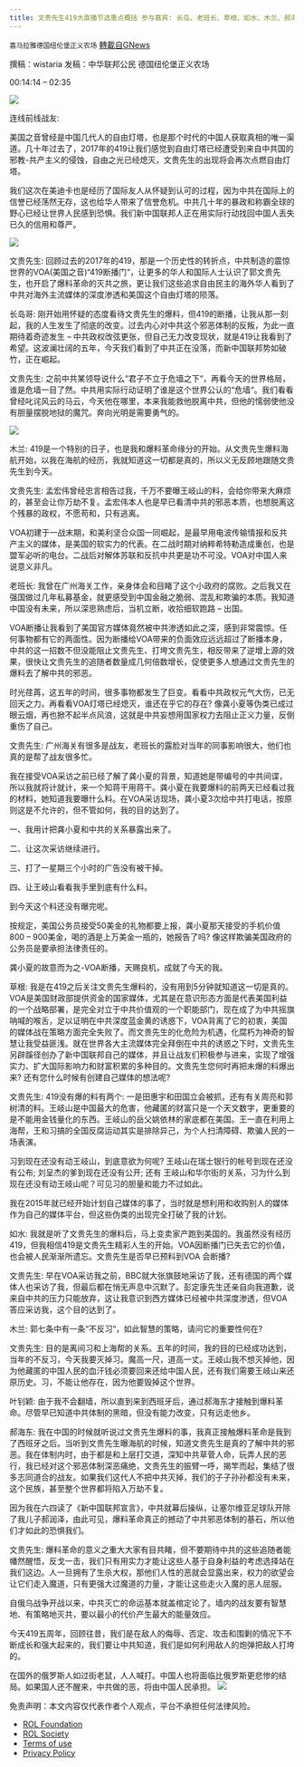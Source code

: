 ```yaml
---
title: 文贵先生419大直播节选重点概括 参与嘉宾: 长岛、老班长、草根、如水、木兰、郝海东和叶钊颖
---
```

`喜马拉雅德国纽伦堡正义农场` [轉載自GNews](https://gnews.org/zh-hans/2406046/)

撰稿：wistaria
发稿：中华联邦公民
德国纽伦堡正义农场



00:14:14 – 02:35

![](https://assets.gnews.org/wp-content/uploads/2022/04/0424-20-1.jpg)

连线前线战友:

美国之音曾经是中国几代人的自由灯塔，也是那个时代的中国人获取真相的唯一渠道。几十年过去了，2017年的419让我们感觉到自由灯塔已经遭受到来自中共国的邪教-共产主义的侵蚀，自由之光已经熄灭，文贵先生的出现将会再次点燃自由灯塔。

我们这次在美迪卡也是经历了国际友人从怀疑到认可的过程，因为中共在国际上的信誉已经荡然无存，这也给华人带来了信誉危机。中共几十年的暴政和称霸全球的野心已经让世界人民感到恐惧。我们新中国联邦人正在用实际行动找回中国人丢失已久的信用和尊严。

![](https://assets.gnews.org/wp-content/uploads/2022/04/0424-20-2.jpg)

文贵先生: 回顾过去的2017年的419，那是一个历史性的转折点，中共制造的震惊世界的VOA(美国之音)“419断播门“，让更多的华人和国际人士认识了郭文贵先生，也开启了爆料革命的灭共之旅，更让我们这些追求自由民主的海外华人看到了中共对海外主流媒体的深度渗透和美国这个自由灯塔的陨落。

长岛哥: 刚开始用怀疑的态度看待文贵先生的爆料，但419的断播，让我从那一刻起，我的人生发生了彻底的改变。过去内心对中共这个邪恶体制的反叛，为此一直期待着奇迹发生 – 中共政权改弦更张，但自己无力改变现状，就是419让我看到了希望。这波澜壮阔的五年，今天我们看到了中共正在没落，而新中国联邦势如破竹，正在崛起。

文贵先生: 之前中共某领导说什么“君子不立于危墙之下“，再看今天的世界格局，谁是危墙一目了然。中共用实际行动证明了谁是这个世界公认的“危墙“。我们看看曾经叱诧风云的马云，今天他在哪里，本来我能救他脱离中共，但他的懦弱使他没有胆量摆脱地狱的魔咒。奔向光明是需要勇气的。

![](https://assets.gnews.org/wp-content/uploads/2022/04/0424-20-3.jpg)

木兰: 419是一个特别的日子，也是我和爆料革命缘分的开始。从文贵先生爆料海航开始，以我在海航的经历，我就知道这一切都是真的，所以义无反顾地跟随文贵先生到今天。

文贵先生: 孟宏伟曾经忠言相告过我，千万不要曝王岐山的料，会给你带来大麻烦的，甚至会让你万劫不复。孟宏伟本人也是早已看清中共的邪恶本质，也想脱离这个残暴的政权，不愿苟和，只有逃离。

VOA初建于一战末期，和美利坚合众国一同崛起，是最早用电波传输情报和反共产主义的媒体，是美国的软实力的代表。在二战时期对纳粹希特勒造成重创，也是盟军必听的电台。二战后对解体苏联和反抗中共更是功不可没。VOA对中国人来说意义非凡。

老班长: 我曾在广州海关工作，亲身体会和目睹了这个小政府的腐败。之后我又在强国做过几年私募基金，就更感受到中国金融之脆弱、混乱和欺骗的本质。我知道中国没有未来，所以深思熟虑后，当机立断，收拾细软跑路 – 出国。

VOA断播让我看到了美国官方媒体竟然被中共渗透如此之深，感到非常震惊。任何事物都有它的两面性。因为断播给VOA带来的负面效应远远超过了断播本身，中共的这一招数不但没能阻止文贵先生、打垮文贵先生，相反带来了逆增上源的效果，很快让文贵先生的追随者数量成几何倍数增长，促使更多人想通过文贵先生的爆料去了解中共的邪恶。

时光荏苒，这五年的时间，很多事物都发生了巨变。看看中共政权元气大伤，已无回天之力。再看看VOA灯塔已经熄灭，谁还在乎它的存在? 像龚小夏等伪类已成过眼云烟，再也掀不起半点风浪，这就是中共妄想用国家权力去阻止正义力量，反倒重伤了自己。

文贵先生: 广州海关有很多是战友，老班长的露脸对当年的同事影响很大，他们也真的是帮了战友很多忙。

我在接受VOA采访之前已经了解了龚小夏的背景，知道她是带编号的中共间谍，所以我就将计就计，来一个知蒋干用蒋干。龚小夏在我要爆料的前两天已经看过我的材料，她知道我要曝什么料。在VOA采访现场，龚小夏3次给中共打电话，按原则这是不允许的，但不管如何，我的目的达到了。

一、我用计把龚小夏和中共的关系暴露出来了。

二、让这次采访继续进行。

三、打了一星期三个小时的广告没有被干掉。

四、让王岐山看看我手里到底有什么料。

到今天这个料还没有曝完呢。

按规定，美国公务员接受50美金的礼物都要上报，龚小夏那天接受的手机价值800 – 900美金，喝的酒是上万美金一瓶的，她报告了吗? 像这样欺骗美国政府的公务员是要承担法律责任的。

龚小夏的故意而为之-VOA断播，天赐良机，成就了今天的我。

草根: 我是在419之后关注文贵先生爆料的，没有用到5分钟就知道这一切是真的。VOA是美国财政部提供资金的国家媒体，尤其是在意识形态方面是代表美国利益的一个战略部署，是完全对立于中共价值观的一个职能部门，现在成了为中共摇旗呐喊的喉舌，足以证明在中共深度蓝金黄的诱惑下，VOA背离了它的初衷，美国的媒体战在策略方面完全失败了。而文贵先生的化危险为机遇，化腐朽为神奇的智慧让我受益匪浅。就在世界各大主流媒体完全拜倒在中共的诱惑之下时，文贵先生另辟蹊径创办了新中国联邦自己的媒体，并且让战友们积极参与进来，实现了增强实力、扩大国际影响力和财富积累的多种目的。文贵先生您何时再把未爆的料爆出来? 还有您什么时候有创建自己媒体的想法呢?

文贵先生: 419没有爆的料有两个: 一是田惠宇和田国立会被抓，还有有关周亮和郭树清的料。王岐山是中国最大的危害，他藏匿的财富只是一个天文数字，更重要的是不能用金钱量化的东西。王岐山的岳父姚依林的家底都在美国。王一直在利用上海帮，王和习搞的全国反腐运动其实是排除异己，为个人扫清障碍、欺骗人民的一场表演。

习到现在还没有动王岐山，到底意欲为何呢? 王岐山在瑞士银行的帐号到现在还没有公布; 刘呈杰的爹到现在还没有公开; 还有 王岐山和华尔街的关系，习为什么到现在还没有动王岐山呢？可见习的胆量和能力不过如此。

我在2015年就已经开始计划自己媒体的事了，当时就是想利用和收购别人的媒体作为自己的媒体平台，但这些伪类的出现完全打破了我的计划。

如水: 我就是听了文贵先生的爆料后，马上变卖家产跑到美国的。我虽然没有经历419，但我相信419是文贵先生精彩人生的开始。VOA因断播门已失去它的价值，也会被人民渐渐所遗忘。文贵先生是否早已预料到VOA 会断播?

文贵先生: 早在VOA采访我之前，BBC就大张旗鼓地采访了我，还有德国的两个媒体人也采访了我，但最后都在悄无声息中沉默了。彭定康先生还亲自向我道歉，说来自中共的压力只能放弃，这让我意识到西方媒体已经被中共深度渗透，但VOA答应采访我，这个目的达到了。

木兰: 郭七条中有一条“不反习“，如此智慧的策略，请问它的重要性何在?

文贵先生: 目的是离间习和上海帮的关系。五年的时间，我的目的已经成功达到，当年的不反习，今天我要灭掉习。魔高一尺，道高一丈。王岐山我不想灭掉他，因为他藏匿的中国人民的血汗钱必须要回来还给中国人民，还有我们需要王岐山来还原历史。习，不能让他存在，因为他要毁掉这个世界。

叶钊颖: 由于我不会翻墙，所以直到来到西班牙后，通过郝海东才接触到爆料革命。尽管早已知道中共体制的黑暗，但没有能力改变，只有远走他乡。

郝海东: 我在中国的时候就听说过文贵先生爆料的事，我真正接触爆料革命是我到了西班牙之后。当听到文贵先生曝海航的时候，知道文贵先生是真的了解中共的邪恶。我在体制内时，由于都是和上层打交道，深知中共草菅人命，玩弄人民的恶行，我已经对这个邪恶体制深恶痛绝，文贵先生的振臂一呼，揭竿而起，集结了很多志同道合的战友。如果我们这代人不把中共灭掉，我们的子子孙孙都没有未来，这个民族，甚至整个世界都将陷入万劫不复。

因为我在六四读了《新中国联邦宣言》，中共就幕后操纵，让塞尔维亚足球队开除了我儿子郝润泽，由此可见，爆料革命真正的撼动了中共邪恶体制的基石，所以他们才如此的恐惧我们。

文贵先生: 爆料革命的意义之重大大家有目共睹，但不要期待中共的这些追随者能幡然醒悟，反戈一击，我们只有用实力才能让这些人基于自身利益的考虑选择站在我们这边。人一旦拥有了生杀大权，那他们人性的恶就会显露出来，权力的欲望会让它们走入魔道，只有更强大过魔道的力量，才能让这些走火入魔的恶人屈服。

自俄乌战争开战以来，中共灭亡的命运基本就盖棺定论了。墙内的战友要有智慧地、有策略地灭共，要以最小的代价产生最大的能量效应。

今天419五周年，回顾往昔，我们是在敌人的侮辱、否定、攻击和围剿的情况下不断成长和强大起来的，我们要让中共知道，我们是如何利用敌人的炮弹把敌人打垮的。

在国外的俄罗斯人如过街老鼠，人人喊打。中国人也将面临比俄罗斯更悲惨的结局。如果国人还不醒来，中共做的恶，将由中国人民承担。
![](https://assets.gnews.org/wp-content/uploads/2022/04/德农二维码-1.png)


 

免责声明：本文内容仅代表作者个人观点，平台不承担任何法律风险。

- [ROL Foundation](https://rolfoundation.org/)
- [ROL Society](https://rolsociety.org/)
- [Terms of use](https://gnews.org/terms-of-use-3/)
- [Privacy Policy](https://gnews.org/privacy-policy/)
